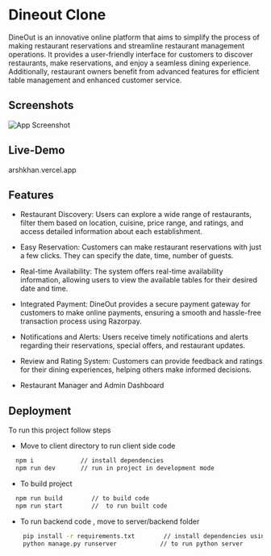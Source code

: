 
# Dineout Clone

DineOut is an innovative online platform that aims to simplify the process of making restaurant reservations and streamline restaurant management operations. It provides a user-friendly interface for customers to discover restaurants, make reservations, and enjoy a seamless dining experience. Additionally, restaurant owners benefit from advanced features for efficient table management and enhanced customer service.


## Screenshots

![App Screenshot](https://res.cloudinary.com/dhe9hmzbn/image/upload/v1688791298/Screenshot_23_k4nnep.png)


## Live-Demo

arshkhan.vercel.app


## Features


- Restaurant Discovery: Users can explore a wide range of restaurants, filter them based on location, cuisine, price range, and ratings, and access detailed information about each establishment.

- Easy Reservation: Customers can make restaurant reservations with just a few clicks. They can specify the date, time, number of guests.

- Real-time Availability: The system offers real-time availability information, allowing users to view the available tables for their desired date and time.

- Integrated Payment: DineOut provides a secure payment gateway for customers to make online payments, ensuring a smooth and hassle-free transaction process using Razorpay.

- Notifications and Alerts: Users receive timely notifications and alerts regarding their reservations, special offers, and restaurant updates.

- Review and Rating System: Customers can provide feedback and ratings for their dining experiences, helping others make informed decisions.

- Restaurant Manager and Admin Dashboard
## Deployment

To run this project follow steps


- Move to client directory to run client side code


```bash
  npm i             // install dependencies
  npm run dev       // run in project in development mode
```

- To build project

```bash
  npm run build        // to build code
  npm run start        //  to run built code
```



- To run backend code , move to server/backend folder

```bash
    pip install -r requirements.txt        // install dependencies using pip
    python manage.py runserver            // to run python server
```
